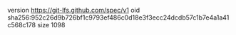 version https://git-lfs.github.com/spec/v1
oid sha256:952c26d9b726bf1c9793ef486c0d18e3f3ecc24dcdb57c1b7e4a1a41c568c178
size 1098
